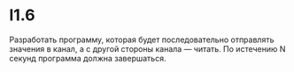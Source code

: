 # l1.6

Разработать программу, которая будет последовательно отправлять значения в канал, а с другой стороны канала — читать. 
По истечению N секунд программа должна завершаться.